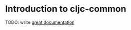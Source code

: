 # Introduction to cljc-common

TODO: write [great documentation](http://jacobian.org/writing/what-to-write/)
